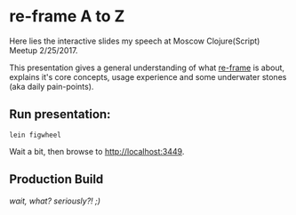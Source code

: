 # re-frame A to Z

Here lies the interactive slides my speech at Moscow Clojure(Script) Meetup 2/25/2017.

This presentation gives a general understanding of what [re-frame](https://github.com/Day8/re-frame) is about, explains it's core concepts, usage experience and some underwater stones (aka daily pain-points).

## Run presentation:

```
lein figwheel
```

Wait a bit, then browse to [http://localhost:3449](http://localhost:3449).

## Production Build

_wait, what? seriously?! ;)_
